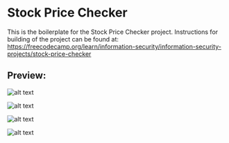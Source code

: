 # Stock Price Checker

This is the boilerplate for the Stock Price Checker project. Instructions for building of the project can be found at:<br>
https://freecodecamp.org/learn/information-security/information-security-projects/stock-price-checker

<h2>Preview:</h2>

![alt text](https://github.com/secretoelit/stock_price_checker/blob/main/preview1.png?raw=true)

![alt text](https://github.com/secretoelit/stock_price_checker/blob/main/preview2.png?raw=true)

![alt text](https://github.com/secretoelit/stock_price_checker/blob/main/preview3.png?raw=true)

![alt text](https://github.com/secretoelit/stock_price_checker/blob/main/preview4.png?raw=true)
